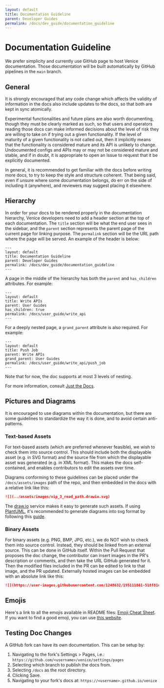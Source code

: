 ```yaml
---
layout: default
title: Documentation Guideline
parent: Developer Guides
permalink: /docs/dev_guide/documentation_guideline
---
```


# Documentation Guideline

We prefer simplicity and currently use GitHub page to host Venice documentation. Those documentation will be built 
automatically by GitHub pipelines in the `main` branch.

## General

It is strongly encouraged that any code change which affects the validity of information in the docs also include 
updates to the docs, so that both are kept in sync atomically.

Experimental functionalities and future plans are also worth documenting, though they must be clearly marked as such, so
that users and operators reading those docs can make informed decisions about the level of risk they are willing to take
on if trying out a given functionality. If the level of maturity of a given functionality is not called out, then it
implicitly means that the functionality is considered mature and its API is unlikely to change. Undocumented configs and
APIs may or may not be considered mature and stable, and if in doubt, it is appropriate to open an Issue to request that
it be explicitly documented.

In general, it is recommended to get familiar with the docs before writing more docs, to try to keep the style and
structure coherent. That being said, even if unsure where some documentation belongs, do err on the side of including it
(anywhere), and reviewers may suggest placing it elsewhere.

## Hierarchy

In order for your docs to be rendered properly in the documentation hierarchy, Venice developers need to add a header
section at the top of each documentation. The `title` section will be what the end user sees in the sidebar, and
the `parent` section represents the parent page of the current page for linking purpose. The `permalink` section will be
the URL path where the page will be served. An example of the header is below:

```
---
layout: default
title: Documentation Guideline
parent: Developer Guides
permalink: /docs/dev_guide/documentation_guideline
---
```

A page in the middle of the hierarchy has both the `parent` and `has_children` attributes. For example:

```
---
layout: default
title: Write APIs
parent: User Guides
has_children: true
permalink: /docs/user_guide/write_api
---
```

For a deeply nested page, a `grand_parent` attribute is also required. For example:

```
---
layout: default
title: Push Job
parent: Write APIs
grand_parent: User Guides
permalink: /docs/user_guide/write_api/push_job
---
```

Note that for now, the doc supports at most 3 levels of nesting.

For more information, consult [Just the Docs](https://just-the-docs.github.io/just-the-docs/docs/navigation-structure/).

## Pictures and Diagrams

It is encouraged to use diagrams within the documentation, but there are some guidelines to standardize the way it is
done, and to avoid certain anti-patterns.

### Text-based Assets

For text-based assets (which are preferred whenever feasible), we wish to check them into source control. This should 
include both the displayable asset (e.g. in SVG format) and the source file from which the displayable asset was 
generated (e.g. in XML format). This makes the docs self-contained, and enables contributors to edit the assets over 
time.

Diagrams conforming to these guidelines can be placed under the `/docs/assets/images` path of the repo, and then 
embedded in the docs with a relative link like this:

```markdown
![](../assets/images/vip_3_read_path.drawio.svg)
```

The [draw.io](https://draw.io) service makes it easy to generate such assets. If using [PlantUML](https://plantuml.com/starting), 
it's recommended to generate diagrams into svg format by following this [guide](https://plantuml.com/svg).

### Binary Assets

For binary assets (e.g. PNG, BMP, JPG, etc.), we do NOT wish to check them into source control. Instead, they should be 
linked from an external source. This can be done in GitHub itself. Within the Pull Request that proposes the doc change, 
the contributor can insert images in the PR's description or comments, and then take the URL GitHub generated for it. 
Then the modified files included in the PR can be edited to link to that image, and the PR updated. Externally hosted 
images can be embedded with an absolute link like this:

```markdown
![](https://user-images.githubusercontent.com/1248632/195111861-518f81c4-f226-4942-b88a-a34337da79e3.png)
```

## Emojis

Here's a link to all the emojis available in README files: [Emoji Cheat Sheet](https://github.com/ikatyang/emoji-cheat-sheet/blob/master/README.md). 
If you want to find a good emoji, you can use [this website](https://emojicombos.com/).

## Testing Doc Changes
A GitHub fork can have its own documentation. This can be setup by:

1. Navigating to the fork's Settings > Pages, i.e.: `https://github.com/<username>/venice/settings/pages`
2. Selecting which branch to publish the docs from.
3. Selecting `/docs` as the root directory.
4. Clicking Save.
5. Navigating to your fork's docs at: `https://<username>.github.io/venice`